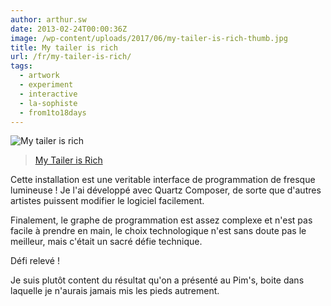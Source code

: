 ```yaml
---
author: arthur.sw
date: 2013-02-24T00:00:36Z
image: /wp-content/uploads/2017/06/my-tailer-is-rich-thumb.jpg
title: My tailer is rich
url: /fr/my-tailer-is-rich/
tags:
  - artwork
  - experiment
  - interactive
  - la-sophiste
  - from1to18days
---
```


![My tailer is rich](/wp-content/uploads/2017/06/my-tailer-is-rich.jpg)

> [My Tailer is Rich](http://www.lasophiste.com/portfolio/mytailerisrich/)

Cette installation est une veritable interface de programmation de fresque lumineuse ! Je l'ai développé avec Quartz Composer, de sorte que d'autres artistes puissent modifier le logiciel facilement.

Finalement, le graphe de programmation est assez complexe et n'est pas facile à prendre en main, le choix technologique n'est sans doute pas le meilleur, mais c'était un sacré défie technique.

Défi relevé !

Je suis plutôt content du résultat qu'on a présenté au Pim's, boite dans laquelle je n'aurais jamais mis les pieds autrement.